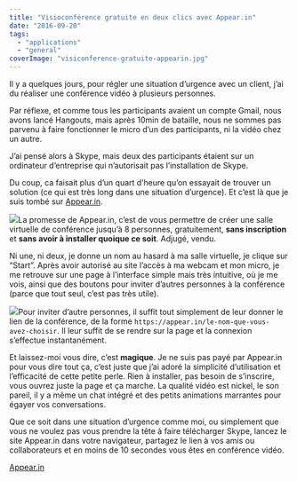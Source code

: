 ```yaml
---
title: "Visioconférence gratuite en deux clics avec Appear.in"
date: "2016-09-20"
tags:
  - "applications"
  - "general"
coverImage: "visiconference-gratuite-appearin.jpg"
---
```


Il y a quelques jours, pour régler une situation d’urgence avec un client, j’ai du réaliser une conférence vidéo à plusieurs personnes.

Par réflexe, et comme tous les participants avaient un compte Gmail, nous avons lancé Hangouts, mais après 10min de bataille, nous ne sommes pas parvenu à faire fonctionner le micro d’un des participants, ni la vidéo chez un autre.

J’ai pensé alors à Skype, mais deux des participants étaient sur un ordinateur d’entreprise qui n’autorisait pas l’installation de Skype.

Du coup, ca faisait plus d’un quart d’heure qu’on essayait de trouver un solution (ce qui est très long dans une situation d’urgence). Et c’est là que je suis tombé sur [Appear.in](https://appear.in).<!--more-->

![](images/appearin-conference-video.jpg)La promesse de Appear.in, c’est de vous permettre de créer une salle virtuelle de conférence jusqu’à 8 personnes, gratuitement, **sans inscription** et **sans avoir à installer quoique ce soit**. Adjugé, vendu.

Ni une, ni deux, je donne un nom au hasard à ma salle virtuelle, je clique sur “Start”. Après avoir autorisé au site l’accès à ma webcam et mon micro, je me retrouve sur une page à l’interface simple mais très intuitive, où je me vois, ainsi que des boutons pour inviter d’autres personnes à la conférence (parce que tout seul, c’est pas très utile).

![](images/interface-appearin.jpg)Pour inviter d’autre personnes, il suffit tout simplement de leur donner le lien de la conférence, de la forme `https://appear.in/le-nom-que-vous-avez-choisir`. Il leur suffit de se rendre sur la page et la connexion s’effectue instantanément.

Et laissez-moi vous dire, c’est **magique**. Je ne suis pas payé par Appear.in pour vous dire tout ça, c’est juste que j’ai adoré la simplicité d’utilisation et l’efficacité de cette petite perle. Rien à installer, pas besoin de s’inscrire, vous ouvrez juste la page et ça marche. La qualité vidéo est nickel, le son pareil, il y a même un chat intégré et des petits animations marrantes pour égayer vos conversations.

Que ce soit dans une situation d’urgence comme moi, ou simplement que vous ne voulez pas vous prendre la tête à faire télécharger Skype, lancez le site Appear.in dans votre navigateur, partagez le lien à vos amis ou collaborateurs et en moins de 10 secondes vous êtes en conférence vidéo.

[Appear.in](https://appear.in)
